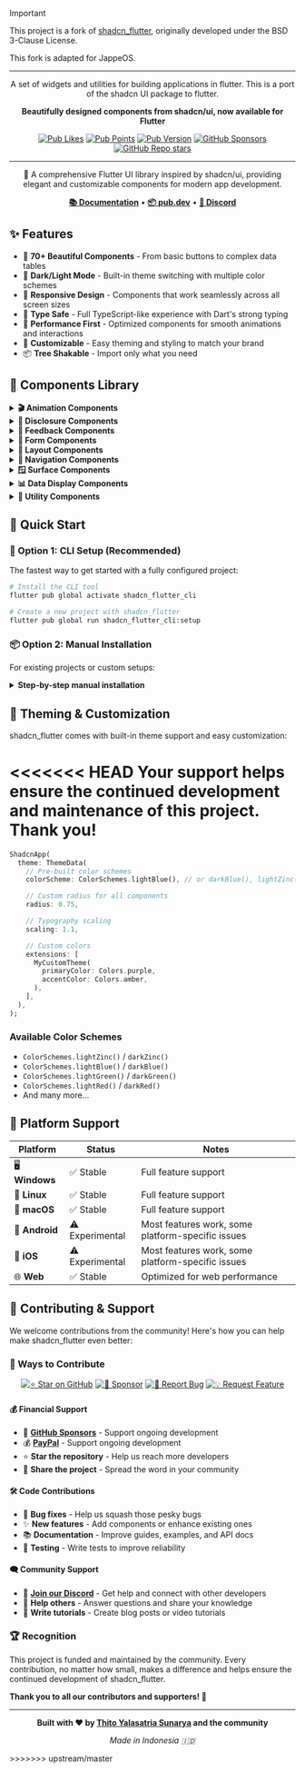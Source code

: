 > [!IMPORTANT]
> This project is a fork of [shadcn_flutter](https://github.com/sunarya-thito/shadcn_flutter), originally developed under the BSD 3-Clause License.
>
> This fork is adapted for JappeOS.

---

<div align="center">

A set of widgets and utilities for building applications in flutter.
This is a port of the shadcn UI package to flutter.

**Beautifully designed components from shadcn/ui, now available for Flutter**

[![Pub Likes](https://img.shields.io/pub/likes/shadcn_flutter?style=for-the-badge&logo=dart&logoColor=white)](https://pub.dev/packages/shadcn_flutter)
[![Pub Points](https://img.shields.io/pub/points/shadcn_flutter?style=for-the-badge&logo=dart&logoColor=white)](https://pub.dev/packages/shadcn_flutter)
[![Pub Version](https://img.shields.io/pub/v/shadcn_flutter?style=for-the-badge&logo=dart&logoColor=white)](https://pub.dev/packages/shadcn_flutter)
[![GitHub Sponsors](https://img.shields.io/github/sponsors/sunarya-thito?style=for-the-badge&logo=github&logoColor=white)](https://github.com/sponsors/sunarya-thito)
[![GitHub Repo stars](https://img.shields.io/github/stars/sunarya-thito/shadcn_flutter?style=for-the-badge&logo=github&logoColor=white)](https://github.com/sunarya-thito/shadcn_flutter)

---

🚀 A comprehensive Flutter UI library inspired by shadcn/ui, providing elegant and customizable components for modern app development.

**[📚 Documentation](https://sunarya-thito.github.io/shadcn_flutter/)** • **[📦 pub.dev](https://pub.dev/packages/shadcn_flutter)** • **[💬 Discord](https://discord.gg/ZzfBPQG4sV)**

</div>

## ✨ Features

- 🎨 **70+ Beautiful Components** - From basic buttons to complex data tables
- 🌙 **Dark/Light Mode** - Built-in theme switching with multiple color schemes
- 📱 **Responsive Design** - Components that work seamlessly across all screen sizes
- 🎯 **Type Safe** - Full TypeScript-like experience with Dart's strong typing
- 🚀 **Performance First** - Optimized components for smooth animations and interactions
- 🎨 **Customizable** - Easy theming and styling to match your brand
- 📦 **Tree Shakable** - Import only what you need

## 🧩 Components Library

<details>
<summary><strong>🎬 Animation Components</strong></summary>

| Component | Description | Preview |
|-----------|-------------|---------|
| [AnimatedValueBuilder](https://sunarya-thito.github.io/shadcn_flutter/#/components/animated_value_builder) | Smooth value transitions with custom curves | [![AnimatedValueBuilder](https://raw.githubusercontent.com/sunarya-thito/shadcn_flutter/master/docs_images/animatedvaluebuilder.png)](https://sunarya-thito.github.io/shadcn_flutter/#/components/animated_value_builder) |
| [Number Ticker](https://sunarya-thito.github.io/shadcn_flutter/#/components/number_ticker) | Animated number counting effects | [![Number Ticker](https://raw.githubusercontent.com/sunarya-thito/shadcn_flutter/master/docs_images/number_ticker.png)](https://sunarya-thito.github.io/shadcn_flutter/#/components/number_ticker) |
| [RepeatedAnimationBuilder](https://sunarya-thito.github.io/shadcn_flutter/#/components/repeated_animation_builder) | Looping animations made simple | [![RepeatedAnimationBuilder](https://raw.githubusercontent.com/sunarya-thito/shadcn_flutter/master/docs_images/repeatedanimationbuilder.png)](https://sunarya-thito.github.io/shadcn_flutter/#/components/repeated_animation_builder) |

</details>

<details>
<summary><strong>📂 Disclosure Components</strong></summary>

| Component | Description | Preview |
|-----------|-------------|---------|
| [Accordion](https://sunarya-thito.github.io/shadcn_flutter/#/components/accordion) | Collapsible content sections | [![Accordion](https://raw.githubusercontent.com/sunarya-thito/shadcn_flutter/master/docs_images/accordion.png)](https://sunarya-thito.github.io/shadcn_flutter/#/components/accordion) |
| [Collapsible](https://sunarya-thito.github.io/shadcn_flutter/#/components/collapsible) | Hide and show content with smooth transitions | [![Collapsible](https://raw.githubusercontent.com/sunarya-thito/shadcn_flutter/master/docs_images/collapsible.png)](https://sunarya-thito.github.io/shadcn_flutter/#/components/collapsible) |

</details>

<details>
<summary><strong>📢 Feedback Components</strong></summary>

| Component | Description | Preview |
|-----------|-------------|---------|
| [Alert](https://sunarya-thito.github.io/shadcn_flutter/#/components/alert) | Display important messages and notifications | [![Alert](https://raw.githubusercontent.com/sunarya-thito/shadcn_flutter/master/docs_images/alert.png)](https://sunarya-thito.github.io/shadcn_flutter/#/components/alert) |
| [Alert Dialog](https://sunarya-thito.github.io/shadcn_flutter/#/components/alert-dialog) | Modal dialogs for confirmations and alerts | [![Alert Dialog](https://raw.githubusercontent.com/sunarya-thito/shadcn_flutter/master/docs_images/alert_dialog.png)](https://sunarya-thito.github.io/shadcn_flutter/#/components/alert-dialog) |
| [Circular Progress](https://sunarya-thito.github.io/shadcn_flutter/#/components/circular-progress) | Loading indicators with smooth animations | [![Circular Progress](https://raw.githubusercontent.com/sunarya-thito/shadcn_flutter/master/docs_images/circular_progress.png)](https://sunarya-thito.github.io/shadcn_flutter/#/components/circular-progress) |
| [Progress Bar](https://sunarya-thito.github.io/shadcn_flutter/#/components/progress) | Linear progress indicators | [![Progress Bar](https://raw.githubusercontent.com/sunarya-thito/shadcn_flutter/master/docs_images/progress.png)](https://sunarya-thito.github.io/shadcn_flutter/#/components/progress) |
| [Skeleton](https://sunarya-thito.github.io/shadcn_flutter/#/components/skeleton) | Loading placeholders for content | [![Skeleton](https://raw.githubusercontent.com/sunarya-thito/shadcn_flutter/master/docs_images/skeleton.png)](https://sunarya-thito.github.io/shadcn_flutter/#/components/skeleton) |
| [Toast](https://sunarya-thito.github.io/shadcn_flutter/#/components/toast) | Non-intrusive notifications | [![Toast](https://raw.githubusercontent.com/sunarya-thito/shadcn_flutter/master/docs_images/toast.png)](https://sunarya-thito.github.io/shadcn_flutter/#/components/toast) |

</details>

<details>
<summary><strong>📝 Form Components</strong></summary>

| Component | Description | Preview |
|-----------|-------------|---------|
| [Button](https://sunarya-thito.github.io/shadcn_flutter/#/components/button) | Customizable buttons with multiple variants | [![Button](https://raw.githubusercontent.com/sunarya-thito/shadcn_flutter/master/docs_images/button.png)](https://sunarya-thito.github.io/shadcn_flutter/#/components/button) |
| [Checkbox](https://sunarya-thito.github.io/shadcn_flutter/#/components/checkbox) | Interactive checkboxes with custom styling | [![Checkbox](https://raw.githubusercontent.com/sunarya-thito/shadcn_flutter/master/docs_images/checkbox.png)](https://sunarya-thito.github.io/shadcn_flutter/#/components/checkbox) |
| [Chip Input](https://sunarya-thito.github.io/shadcn_flutter/#/components/chip_input) | Input field with removable tags | [![Chip Input](https://raw.githubusercontent.com/sunarya-thito/shadcn_flutter/master/docs_images/chip_input.png)](https://sunarya-thito.github.io/shadcn_flutter/#/components/chip_input) |
| [Color Picker](https://sunarya-thito.github.io/shadcn_flutter/#/components/color-picker) | Advanced color selection interface | [![Color Picker](https://raw.githubusercontent.com/sunarya-thito/shadcn_flutter/master/docs_images/colorpicker.png)](https://sunarya-thito.github.io/shadcn_flutter/#/components/color-picker) |
| [Date Picker](https://sunarya-thito.github.io/shadcn_flutter/#/components/date_picker) | Elegant date selection component | [![Date Picker](https://raw.githubusercontent.com/sunarya-thito/shadcn_flutter/master/docs_images/datepicker.png)](https://sunarya-thito.github.io/shadcn_flutter/#/components/date_picker) |
| [Form](https://sunarya-thito.github.io/shadcn_flutter/#/components/form) | Complete form management system | [![Form](https://raw.githubusercontent.com/sunarya-thito/shadcn_flutter/master/docs_images/form.png)](https://sunarya-thito.github.io/shadcn_flutter/#/components/form) |
| [Input](https://sunarya-thito.github.io/shadcn_flutter/#/components/input) | Versatile text input fields | [![Input](https://raw.githubusercontent.com/sunarya-thito/shadcn_flutter/master/docs_images/input.png)](https://sunarya-thito.github.io/shadcn_flutter/#/components/input) |
| [Input OTP](https://sunarya-thito.github.io/shadcn_flutter/#/components/input_otp) | One-time password input component | [![Input OTP](https://raw.githubusercontent.com/sunarya-thito/shadcn_flutter/master/docs_images/inputotp.png)](https://sunarya-thito.github.io/shadcn_flutter/#/components/input_otp) |
| [Phone Input](https://sunarya-thito.github.io/shadcn_flutter/#/components/phone_input) | International phone number input | [![Phone Input](https://raw.githubusercontent.com/sunarya-thito/shadcn_flutter/master/docs_images/phone_input.png)](https://sunarya-thito.github.io/shadcn_flutter/#/components/phone_input) |
| [Radio Group](https://sunarya-thito.github.io/shadcn_flutter/#/components/radio_group) | Single selection from multiple options | [![Radio Group](https://raw.githubusercontent.com/sunarya-thito/shadcn_flutter/master/docs_images/radiogroup.png)](https://sunarya-thito.github.io/shadcn_flutter/#/components/radio_group) |
| [Select](https://sunarya-thito.github.io/shadcn_flutter/#/components/select) | Dropdown selection component | [![Select](https://raw.githubusercontent.com/sunarya-thito/shadcn_flutter/master/docs_images/select.png)](https://sunarya-thito.github.io/shadcn_flutter/#/components/select) |
| [Slider](https://sunarya-thito.github.io/shadcn_flutter/#/components/slider) | Range and value selection sliders | [![Slider](https://raw.githubusercontent.com/sunarya-thito/shadcn_flutter/master/docs_images/slider.png)](https://sunarya-thito.github.io/shadcn_flutter/#/components/slider) |
| [Star Rating](https://sunarya-thito.github.io/shadcn_flutter/#/components/star_rating) | Interactive rating component | [![Star Rating](https://raw.githubusercontent.com/sunarya-thito/shadcn_flutter/master/docs_images/star_rating.png)](https://sunarya-thito.github.io/shadcn_flutter/#/components/star_rating) |
| [Switch](https://sunarya-thito.github.io/shadcn_flutter/#/components/switch) | Toggle switches with smooth animations | [![Switch](https://raw.githubusercontent.com/sunarya-thito/shadcn_flutter/master/docs_images/switch.png)](https://sunarya-thito.github.io/shadcn_flutter/#/components/switch) |
| [Text Area](https://sunarya-thito.github.io/shadcn_flutter/#/components/text_area) | Multi-line text input component | [![Text Area](https://raw.githubusercontent.com/sunarya-thito/shadcn_flutter/master/docs_images/textarea.png)](https://sunarya-thito.github.io/shadcn_flutter/#/components/text_area) |
| [Time Picker](https://sunarya-thito.github.io/shadcn_flutter/#/components/time_picker) | Intuitive time selection interface | [![Time Picker](https://raw.githubusercontent.com/sunarya-thito/shadcn_flutter/master/docs_images/time_picker.png)](https://sunarya-thito.github.io/shadcn_flutter/#/components/time_picker) |
| [Toggle](https://sunarya-thito.github.io/shadcn_flutter/#/components/toggle) | Button-style toggle component | [![Toggle](https://raw.githubusercontent.com/sunarya-thito/shadcn_flutter/master/docs_images/toggle.png)](https://sunarya-thito.github.io/shadcn_flutter/#/components/toggle) |

</details>

<details>
<summary><strong>📐 Layout Components</strong></summary>

| Component | Description | Preview |
|-----------|-------------|---------|
| [Card](https://sunarya-thito.github.io/shadcn_flutter/#/components/card) | Flexible content containers | [![Card](https://raw.githubusercontent.com/sunarya-thito/shadcn_flutter/master/docs_images/card.png)](https://sunarya-thito.github.io/shadcn_flutter/#/components/card) |
| [Carousel](https://sunarya-thito.github.io/shadcn_flutter/#/components/carousel) | Image and content carousels | [![Carousel](https://raw.githubusercontent.com/sunarya-thito/shadcn_flutter/master/docs_images/carousel.png)](https://sunarya-thito.github.io/shadcn_flutter/#/components/carousel) |
| [Divider](https://sunarya-thito.github.io/shadcn_flutter/#/components/divider) | Visual separation between content | [![Divider](https://raw.githubusercontent.com/sunarya-thito/shadcn_flutter/master/docs_images/divider.png)](https://sunarya-thito.github.io/shadcn_flutter/#/components/divider) |
| [Resizable](https://sunarya-thito.github.io/shadcn_flutter/#/components/resizable) | User-resizable panels and layouts | [![Resizable](https://raw.githubusercontent.com/sunarya-thito/shadcn_flutter/master/docs_images/resizable.png)](https://sunarya-thito.github.io/shadcn_flutter/#/components/resizable) |
| [Stepper](https://sunarya-thito.github.io/shadcn_flutter/#/components/stepper) | Step-by-step process indicators | [![Stepper](https://raw.githubusercontent.com/sunarya-thito/shadcn_flutter/master/docs_images/stepper.png)](https://sunarya-thito.github.io/shadcn_flutter/#/components/stepper) |
| [Steps](https://sunarya-thito.github.io/shadcn_flutter/#/components/steps) | Progress tracking for multi-step flows | [![Steps](https://raw.githubusercontent.com/sunarya-thito/shadcn_flutter/master/docs_images/steps.png)](https://sunarya-thito.github.io/shadcn_flutter/#/components/steps) |
| [Timeline](https://sunarya-thito.github.io/shadcn_flutter/#/components/timeline) | Chronological content display | [![Timeline](https://raw.githubusercontent.com/sunarya-thito/shadcn_flutter/master/docs_images/timeline.png)](https://sunarya-thito.github.io/shadcn_flutter/#/components/timeline) |

</details>

<details>
<summary><strong>🧭 Navigation Components</strong></summary>

| Component | Description | Preview |
|-----------|-------------|---------|
| [Breadcrumb](https://sunarya-thito.github.io/shadcn_flutter/#/components/breadcrumb) | Hierarchical navigation paths | [![Breadcrumb](https://raw.githubusercontent.com/sunarya-thito/shadcn_flutter/master/docs_images/breadcrumb.png)](https://sunarya-thito.github.io/shadcn_flutter/#/components/breadcrumb) |
| [Menubar](https://sunarya-thito.github.io/shadcn_flutter/#/components/menubar) | Application menu bars | [![Menubar](https://raw.githubusercontent.com/sunarya-thito/shadcn_flutter/master/docs_images/menubar.png)](https://sunarya-thito.github.io/shadcn_flutter/#/components/menubar) |
| [Navigation Menu](https://sunarya-thito.github.io/shadcn_flutter/#/components/navigation_menu) | Responsive navigation menus | [![Navigation Menu](https://raw.githubusercontent.com/sunarya-thito/shadcn_flutter/master/docs_images/navigation_menu.png)](https://sunarya-thito.github.io/shadcn_flutter/#/components/navigation_menu) |
| [Pagination](https://sunarya-thito.github.io/shadcn_flutter/#/components/pagination) | Navigate through pages of content | [![Pagination](https://raw.githubusercontent.com/sunarya-thito/shadcn_flutter/master/docs_images/pagination.png)](https://sunarya-thito.github.io/shadcn_flutter/#/components/pagination) |
| [Tabs](https://sunarya-thito.github.io/shadcn_flutter/#/components/tabs) | Tabbed content organization | [![Tabs](https://raw.githubusercontent.com/sunarya-thito/shadcn_flutter/master/docs_images/tabs.png)](https://sunarya-thito.github.io/shadcn_flutter/#/components/tabs) |
| [Tab List](https://sunarya-thito.github.io/shadcn_flutter/#/components/tab_list) | Horizontal tab navigation | [![Tab List](https://raw.githubusercontent.com/sunarya-thito/shadcn_flutter/master/docs_images/tablist.png)](https://sunarya-thito.github.io/shadcn_flutter/#/components/tab_list) |
| [Tree](https://sunarya-thito.github.io/shadcn_flutter/#/components/tree) | Hierarchical tree navigation | [![Tree](https://raw.githubusercontent.com/sunarya-thito/shadcn_flutter/master/docs_images/tree.png)](https://sunarya-thito.github.io/shadcn_flutter/#/components/tree) |

</details>

<details>
<summary><strong>🪟 Surface Components</strong></summary>

| Component | Description | Preview |
|-----------|-------------|---------|
| [Dialog](https://sunarya-thito.github.io/shadcn_flutter/#/components/dialog) | Modal dialogs and overlays | [![Dialog](https://raw.githubusercontent.com/sunarya-thito/shadcn_flutter/master/docs_images/dialog.png)](https://sunarya-thito.github.io/shadcn_flutter/#/components/dialog) |
| [Drawer](https://sunarya-thito.github.io/shadcn_flutter/#/components/drawer) | Slide-out navigation panels | [![Drawer](https://raw.githubusercontent.com/sunarya-thito/shadcn_flutter/master/docs_images/drawer.png)](https://sunarya-thito.github.io/shadcn_flutter/#/components/drawer) |
| [Hover Card](https://sunarya-thito.github.io/shadcn_flutter/#/components/hover_card) | Content previews on hover | [![Hover Card](https://raw.githubusercontent.com/sunarya-thito/shadcn_flutter/master/docs_images/hover_card.png)](https://sunarya-thito.github.io/shadcn_flutter/#/components/hover_card) |
| [Popover](https://sunarya-thito.github.io/shadcn_flutter/#/components/popover) | Contextual popup content | [![Popover](https://raw.githubusercontent.com/sunarya-thito/shadcn_flutter/master/docs_images/popover.png)](https://sunarya-thito.github.io/shadcn_flutter/#/components/popover) |
| [Sheet](https://sunarya-thito.github.io/shadcn_flutter/#/components/sheet) | Bottom sheets and side panels | [![Sheet](https://raw.githubusercontent.com/sunarya-thito/shadcn_flutter/master/docs_images/sheet.png)](https://sunarya-thito.github.io/shadcn_flutter/#/components/sheet) |
| [Tooltip](https://sunarya-thito.github.io/shadcn_flutter/#/components/tooltip) | Helpful context information | [![Tooltip](https://raw.githubusercontent.com/sunarya-thito/shadcn_flutter/master/docs_images/tooltip.png)](https://sunarya-thito.github.io/shadcn_flutter/#/components/tooltip) |

</details>

<details>
<summary><strong>📊 Data Display Components</strong></summary>

| Component | Description | Preview |
|-----------|-------------|---------|
| [Avatar](https://sunarya-thito.github.io/shadcn_flutter/#/components/avatar) | User profile pictures and initials | [![Avatar](https://raw.githubusercontent.com/sunarya-thito/shadcn_flutter/master/docs_images/avatar.png)](https://sunarya-thito.github.io/shadcn_flutter/#/components/avatar) |
| [Avatar Group](https://sunarya-thito.github.io/shadcn_flutter/#/components/avatar_group) | Multiple user avatars in groups | [![Avatar Group](https://raw.githubusercontent.com/sunarya-thito/shadcn_flutter/master/docs_images/avatar_group.png)](https://sunarya-thito.github.io/shadcn_flutter/#/components/avatar_group) |
| [Code Snippet](https://sunarya-thito.github.io/shadcn_flutter/#/components/code-snippet) | Syntax-highlighted code blocks | [![Code Snippet](https://raw.githubusercontent.com/sunarya-thito/shadcn_flutter/master/docs_images/codesnippet.png)](https://sunarya-thito.github.io/shadcn_flutter/#/components/code-snippet) |
| [Tracker](https://sunarya-thito.github.io/shadcn_flutter/#/components/tracker) | Data visualization and tracking | [![Tracker](https://raw.githubusercontent.com/sunarya-thito/shadcn_flutter/master/docs_images/tracker.png)](https://sunarya-thito.github.io/shadcn_flutter/#/components/tracker) |

</details>

<details>
<summary><strong>🔧 Utility Components</strong></summary>

| Component | Description | Preview |
|-----------|-------------|---------|
| [Badge](https://sunarya-thito.github.io/shadcn_flutter/#/components/badge) | Status indicators and labels | [![Badge](https://raw.githubusercontent.com/sunarya-thito/shadcn_flutter/master/docs_images/badge.png)](https://sunarya-thito.github.io/shadcn_flutter/#/components/badge) |
| [Calendar](https://sunarya-thito.github.io/shadcn_flutter/#/components/calendar) | Full-featured calendar widget | [![Calendar](https://raw.githubusercontent.com/sunarya-thito/shadcn_flutter/master/docs_images/calendar.png)](https://sunarya-thito.github.io/shadcn_flutter/#/components/calendar) |
| [Command](https://sunarya-thito.github.io/shadcn_flutter/#/components/command) | Command palette interface | [![Command](https://raw.githubusercontent.com/sunarya-thito/shadcn_flutter/master/docs_images/command.png)](https://sunarya-thito.github.io/shadcn_flutter/#/components/command) |
| [Context Menu](https://sunarya-thito.github.io/shadcn_flutter/#/components/context_menu) | Right-click context menus | [![Context Menu](https://raw.githubusercontent.com/sunarya-thito/shadcn_flutter/master/docs_images/context_menu.png)](https://sunarya-thito.github.io/shadcn_flutter/#/components/context_menu) |
| [Dropdown Menu](https://sunarya-thito.github.io/shadcn_flutter/#/components/dropdown_menu) | Action menus and dropdowns | [![Dropdown Menu](https://raw.githubusercontent.com/sunarya-thito/shadcn_flutter/master/docs_images/dropdown_menu.png)](https://sunarya-thito.github.io/shadcn_flutter/#/components/dropdown_menu) |

</details>

## 🚀 Quick Start

### 🎯 Option 1: CLI Setup (Recommended)

The fastest way to get started with a fully configured project:

```bash
# Install the CLI tool
flutter pub global activate shadcn_flutter_cli

# Create a new project with shadcn_flutter
flutter pub global run shadcn_flutter_cli:setup
```

### 📦 Option 2: Manual Installation

For existing projects or custom setups:

<details>
<summary><strong>Step-by-step manual installation</strong></summary>

#### 1️⃣ Create a new Flutter project (if needed)
```bash
flutter create my_awesome_app
cd my_awesome_app
```

#### 2️⃣ Add the dependency
```bash
flutter pub add shadcn_flutter
```

#### 3️⃣ Import and configure
```dart
import 'package:shade_ui/shade_ui.dart';

void main() {
  runApp(MyApp());
}

class MyApp extends StatelessWidget {
  @override
  Widget build(BuildContext context) {
    return ShadcnApp(
      title: 'My Awesome App',
      theme: ThemeData(
        colorScheme: ColorSchemes.darkZinc(), // or lightZinc()
        radius: 0.5,
      ),
      home: MyHomePage(),
    );
  }
}
```

#### 4️⃣ Start building!
```dart
class MyHomePage extends StatelessWidget {
  @override
  Widget build(BuildContext context) {
    return Scaffold(
      appBar: AppBar(title: Text('shadcn_flutter Demo')),
      body: Center(
        child: Column(
          mainAxisAlignment: MainAxisAlignment.center,
          children: [
            PrimaryButton(
              onPressed: () => showToast(context, 'Hello World!'),
              child: Text('Show Toast'),
            ),
            SizedBox(height: 16),
            Card(
              child: Padding(
                padding: EdgeInsets.all(16),
                child: Text('Beautiful card component'),
              ),
            ),
          ],
        ),
      ),
    );
  }
}
```

#### 5️⃣ Run your app
```bash
flutter run
```

</details>

## 🎨 Theming & Customization

shadcn_flutter comes with built-in theme support and easy customization:

<<<<<<< HEAD
Your support helps ensure the continued development and maintenance of this project. Thank you!
=======
```dart
ShadcnApp(
  theme: ThemeData(
    // Pre-built color schemes
    colorScheme: ColorSchemes.lightBlue(), // or darkBlue(), lightZinc(), etc.

    // Custom radius for all components
    radius: 0.75,

    // Typography scaling
    scaling: 1.1,

    // Custom colors
    extensions: [
      MyCustomTheme(
        primaryColor: Colors.purple,
        accentColor: Colors.amber,
      ),
    ],
  ),
);
```

### Available Color Schemes
- `ColorSchemes.lightZinc()` / `darkZinc()`
- `ColorSchemes.lightBlue()` / `darkBlue()`
- `ColorSchemes.lightGreen()` / `darkGreen()`
- `ColorSchemes.lightRed()` / `darkRed()`
- And many more...

## 📱 Platform Support

| Platform | Status | Notes |
|----------|--------|--------|
| 🖥️ **Windows** | ✅ Stable | Full feature support |
| 🐧 **Linux** | ✅ Stable | Full feature support |
| 🍎 **macOS** | ✅ Stable | Full feature support |
| 📱 **Android** | ⚠️ Experimental | Most features work, some platform-specific issues |
| 📱 **iOS** | ⚠️ Experimental | Most features work, some platform-specific issues |
| 🌐 **Web** | ✅ Stable | Optimized for web performance |

## 🤝 Contributing & Support

We welcome contributions from the community! Here's how you can help make shadcn_flutter even better:

### 🌟 Ways to Contribute

<div align="center">

[![⭐ Star on GitHub](https://img.shields.io/badge/⭐_Star_on_GitHub-black?style=for-the-badge&logo=github)](https://github.com/sunarya-thito/shadcn_flutter)
[![💖 Sponsor](https://img.shields.io/badge/💖_Sponsor-pink?style=for-the-badge&logo=github-sponsors)](https://github.com/sponsors/sunarya-thito)
[![🐛 Report Bug](https://img.shields.io/badge/🐛_Report_Bug-red?style=for-the-badge&logo=github)](https://github.com/sunarya-thito/shadcn_flutter/issues)
[![💡 Request Feature](https://img.shields.io/badge/💡_Request_Feature-blue?style=for-the-badge&logo=github)](https://github.com/sunarya-thito/shadcn_flutter/issues)

</div>

#### 💰 Financial Support
- 💖 **[GitHub Sponsors](https://github.com/sponsors/sunarya-thito)** - Support ongoing development
- 💰 **[PayPal](https://paypal.me/sunaryathito)** - Support ongoing development
- ⭐ **Star the repository** - Help us reach more developers
- 📢 **Share the project** - Spread the word in your community

#### 🛠️ Code Contributions
- 🐛 **Bug fixes** - Help us squash those pesky bugs
- ✨ **New features** - Add components or enhance existing ones
- 📚 **Documentation** - Improve guides, examples, and API docs
- 🧪 **Testing** - Write tests to improve reliability

#### 🗨️ Community Support
- 💬 **[Join our Discord](https://discord.gg/ZzfBPQG4sV)** - Get help and connect with other developers
- 🤝 **Help others** - Answer questions and share your knowledge
- 📝 **Write tutorials** - Create blog posts or video tutorials

### 🏆 Recognition

This project is funded and maintained by the community. Every contribution, no matter how small, makes a difference and helps ensure the continued development of shadcn_flutter.

**Thank you to all our contributors and supporters! 🙏**

---

<div align="center">

**Built with ❤️ by [Thito Yalasatria Sunarya](https://github.com/sunarya-thito) and the community**

*Made in Indonesia 🇮🇩*

</div>
>>>>>>> upstream/master
